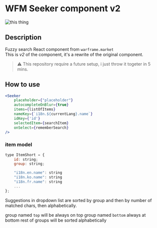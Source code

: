 # WFM Seeker component v2

![this thing](resources/readme.png)

## Description

Fuzzy search React component from `warframe.market`  
This is *v2* of the component, it's a rewrite of the original component.

> :warning: This repository require a future setup, i just throw it togeter in 5 mins.

## How to use

```jsx
<Seeker
    placeholder={"placeholder"}
    autocompleteOnBlur={true}
    items={listOfItems}
    nameKey={`i18n.${currentLang}.name`}
    idKey={'id'}
    selectedItem={searchItem}
    onSelect={rememberSearch}
/>
```

### item model

```js
type ItemShort = {
    id: string;
    group: string;

    "i18n.en.name": string
    "i18n.ko.name": string
    "i18n.fr.name": string
    ...
};
```

Suggestions in dropdown list are sorted by group and then by number of matched chars, then alphabetically.

group named `top` will be always on top
group named `bottom` always at bottom
rest of groups will be sorted alphabetically
